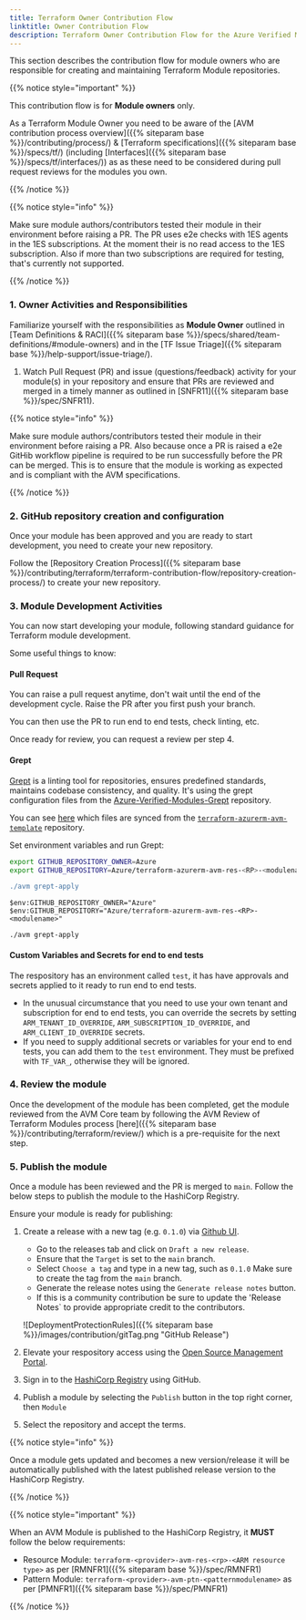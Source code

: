 ```yaml
---
title: Terraform Owner Contribution Flow
linktitle: Owner Contribution Flow
description: Terraform Owner Contribution Flow for the Azure Verified Modules (AVM) program
---
```


This section describes the contribution flow for module owners who are responsible for creating and maintaining Terraform Module repositories.

{{% notice style="important" %}}

This contribution flow is for **Module owners** only.

As a Terraform Module Owner you need to be aware of the [AVM contribution process overview]({{% siteparam base %}}/contributing/process/) & [Terraform specifications]({{% siteparam base %}}/specs/tf/) (including [Interfaces]({{% siteparam base %}}/specs/tf/interfaces/)) as as these need to be considered during pull request reviews for the modules you own.

{{% /notice %}}

{{% notice style="info" %}}

Make sure module authors/contributors tested their module in their environment before raising a PR. The PR uses e2e checks with 1ES agents in the 1ES subscriptions. At the moment their is no read access to the 1ES subscription. Also if more than two subscriptions are required for testing, that's currently not supported.

{{% /notice %}}

### 1. Owner Activities and Responsibilities

<!-- TODO: Add TF Issue Triage once done -->
Familiarize yourself with the responsibilities as **Module Owner** outlined in [Team Definitions & RACI]({{% siteparam base %}}/specs/shared/team-definitions/#module-owners) and in the [TF Issue Triage]({{% siteparam base %}}/help-support/issue-triage/).

1. Watch Pull Request (PR) and issue (questions/feedback) activity for your module(s) in your repository and ensure that PRs are reviewed and merged in a timely manner as outlined in [SNFR11]({{% siteparam base %}}/spec/SNFR11).

{{% notice style="info" %}}

Make sure module authors/contributors tested their module in their environment before raising a PR. Also because once a PR is raised a e2e GitHib workflow pipeline is required to be run successfully before the PR can be merged. This is to ensure that the module is working as expected and is compliant with the AVM specifications.

{{% /notice %}}

### 2. GitHub repository creation and configuration

Once your module has been approved and you are ready to start development, you need to create your new repository.

Follow the [Repository Creation Process]({{% siteparam base %}}/contributing/terraform/terraform-contribution-flow/repository-creation-process/) to create your new repository.

### 3. Module Development Activities

You can now start developing your module, following standard guidance for Terraform module development.

Some useful things to know:

#### Pull Request

You can raise a pull request anytime, don't wait until the end of the development cycle. Raise the PR after you first push your branch.

You can then use the PR to run end to end tests, check linting, etc.

Once ready for review, you can request a review per step 4.

#### Grept

[Grept](https://github.com/Azure/grept) is a linting tool for repositories, ensures predefined standards, maintains codebase consistency, and quality.
It's using the grept configuration files from the [Azure-Verified-Modules-Grept](https://github.com/Azure/Azure-Verified-Modules-Grept) repository.

You can see [here](https://github.com/Azure/Azure-Verified-Modules-Grept/blob/main/terraform/synced_files.grept.hcl) which files are synced from the [`terraform-azurerm-avm-template`](https://github.com/Azure/terraform-azurerm-avm-template) repository.

Set environment variables and run Grept:

```bash
export GITHUB_REPOSITORY_OWNER=Azure
export GITHUB_REPOSITORY=Azure/terraform-azurerm-avm-res-<RP>-<modulename>"

./avm grept-apply
```

```pwsh
$env:GITHUB_REPOSITORY_OWNER="Azure"
$env:GITHUB_REPOSITORY="Azure/terraform-azurerm-avm-res-<RP>-<modulename>"

./avm grept-apply
```

#### Custom Variables and Secrets for end to end tests

The respository has an environment called `test`, it has have approvals and secrets applied to it ready to run end to end tests.

- In the unusual circumstance that you need to use your own tenant and subscription for end to end tests, you can override the secrets by setting `ARM_TENANT_ID_OVERRIDE`, `ARM_SUBSCRIPTION_ID_OVERRIDE`, and `ARM_CLIENT_ID_OVERRIDE` secrets.
- If you need to supply additional secrets or variables for your end to end tests, you can add them to the `test` environment. They must be prefixed with `TF_VAR_`, otherwise they will be ignored.

### 4. Review the module

Once the development of the module has been completed, get the module reviewed from the AVM Core team by following the AVM Review of Terraform Modules process [here]({{% siteparam base %}}/contributing/terraform/review/) which is a pre-requisite for the next step.

### 5. Publish the module

Once a module has been reviewed and the PR is merged to `main`. Follow the below steps to publish the module to the HashiCorp Registry.

Ensure your module is ready for publishing:

1. Create a release with a new tag (e.g. `0.1.0`) via [Github UI](https://docs.github.com/en/repositories/releasing-projects-on-github/managing-releases-in-a-repository).
    - Go to the releases tab and click on `Draft a new release`.
    - Ensure that the `Target` is set to the `main` branch.
    - Select `Choose a tag` and type in a new tag, such as `0.1.0` Make sure to create the tag from the `main` branch.
    - Generate the release notes using the `Generate release notes` button.
    - If this is a community contribution be sure to update the 'Release Notes` to provide appropriate credit to the contributors.

    ![DeploymentProtectionRules]({{% siteparam base %}}/images/contribution/gitTag.png "GitHub Release")

2. Elevate your respository access using the [Open Source Management Portal](https://aka.ms/opensource/portal).
3. Sign in to the [HashiCorp Registry](https://registry.terraform.io/) using GitHub.
4. Publish a module by selecting the `Publish` button in the top right corner, then `Module`
5. Select the repository and accept the terms.

{{% notice style="info" %}}

Once a module gets updated and becomes a new version/release it will be automatically published with the latest published release version to the HashiCorp Registry.

{{% /notice %}}

{{% notice style="important" %}}

When an AVM Module is published to the HashiCorp Registry, it **MUST** follow the below requirements:

- Resource Module: `terraform-<provider>-avm-res-<rp>-<ARM resource type>` as per [RMNFR1]({{% siteparam base %}}/spec/RMNFR1)
- Pattern Module: `terraform-<provider>-avm-ptn-<patternmodulename>` as per [PMNFR1]({{% siteparam base %}}/spec/PMNFR1)

{{% /notice %}}
